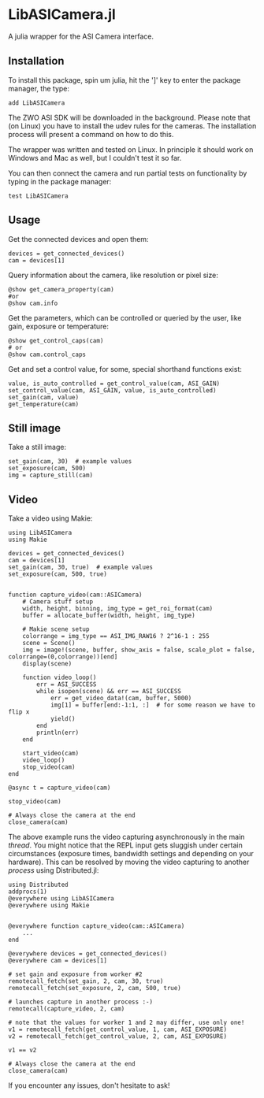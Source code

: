 # LibASICamera.jl

A julia wrapper for the ASI Camera interface.

## Installation

To install this package, spin um julia, hit the ']' key to enter the package manager, the type:

```
add LibASICamera
```

The ZWO ASI SDK will be downloaded in the background. Please note that (on Linux) you have to install the udev rules for the cameras. The installation process will present a command on how to do this.

The wrapper was written and tested on Linux. In principle it should work on Windows and Mac as well, but I couldn't test it so far.

You can then connect the camera and run partial tests on functionality by typing in the package manager:

```
test LibASICamera
```

## Usage

Get the connected devices and open them:

```
devices = get_connected_devices()
cam = devices[1]
```

Query information about the camera, like resolution or pixel size:

```
@show get_camera_property(cam)
#or
@show cam.info
```

Get the parameters, which can be controlled or queried by the user, like gain, exposure or temperature:

```
@show get_control_caps(cam)
# or
@show cam.control_caps
```

Get and set a control value, for some, special shorthand functions exist:

```
value, is_auto_controlled = get_control_value(cam, ASI_GAIN)
set_control_value(cam, ASI_GAIN, value, is_auto_controlled)
set_gain(cam, value)
get_temperature(cam)
```

## Still image

Take a still image:

```
set_gain(cam, 30)  # example values
set_exposure(cam, 500)
img = capture_still(cam)
```

## Video

Take a video using Makie:

```
using LibASICamera
using Makie

devices = get_connected_devices()
cam = devices[1]
set_gain(cam, 30, true)  # example values
set_exposure(cam, 500, true)


function capture_video(cam::ASICamera)
    # Camera stuff setup
    width, height, binning, img_type = get_roi_format(cam)
    buffer = allocate_buffer(width, height, img_type)

    # Makie scene setup
    colorrange = img_type == ASI_IMG_RAW16 ? 2^16-1 : 255
    scene = Scene()
    img = image!(scene, buffer, show_axis = false, scale_plot = false,          colorrange=(0,colorrange))[end]
    display(scene)

    function video_loop()
        err = ASI_SUCCESS
        while isopen(scene) && err == ASI_SUCCESS
            err = get_video_data!(cam, buffer, 5000)
            img[1] = buffer[end:-1:1, :]  # for some reason we have to flip x
            yield()
        end
        println(err)
    end

    start_video(cam)
    video_loop()
    stop_video(cam)
end

@async t = capture_video(cam)

stop_video(cam)

# Always close the camera at the end
close_camera(cam)
```

The above example runs the video capturing asynchronously in the main _thread_. You might notice that the REPL input gets sluggish under certain circumstances (exposure times, bandwidth settings and depending on your hardware). This can be resolved by moving the video capturing to another _process_ using Distributed.jl:

```
using Distributed
addprocs(1)
@everywhere using LibASICamera
@everywhere using Makie


@everywhere function capture_video(cam::ASICamera)
    ...
end

@everywhere devices = get_connected_devices()
@everywhere cam = devices[1]

# set gain and exposure from worker #2
remotecall_fetch(set_gain, 2, cam, 30, true)
remotecall_fetch(set_exposure, 2, cam, 500, true)

# launches capture in another process :-)
remotecall(capture_video, 2, cam)

# note that the values for worker 1 and 2 may differ, use only one!
v1 = remotecall_fetch(get_control_value, 1, cam, ASI_EXPOSURE)
v2 = remotecall_fetch(get_control_value, 2, cam, ASI_EXPOSURE)

v1 == v2

# Always close the camera at the end
close_camera(cam)
```

If you encounter any issues, don't hesitate to ask!

